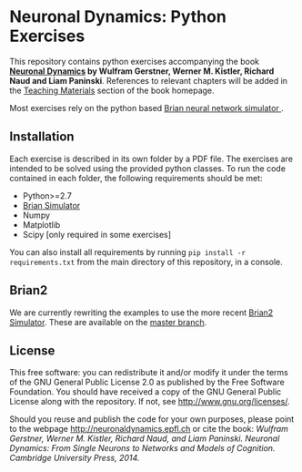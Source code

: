 # Neuronal Dynamics: Python Exercises

This repository contains python exercises accompanying the book **[Neuronal Dynamics](http://neuronaldynamics.epfl.ch/) by Wulfram Gerstner, Werner M. Kistler, Richard Naud and Liam Paninski**. References to relevant chapters will be added in the [Teaching Materials](http://neuronaldynamics.epfl.ch/lectures.html) section of the book homepage.

Most exercises rely on the python based [Brian neural network simulator ](https://github.com/brian-team/brian2).

## Installation

Each exercise is described in its own folder by a PDF file. The exercises are intended to be solved using the provided python classes. To run the code contained in each folder, the following requirements should be met:

* Python>=2.7
* [Brian Simulator](https://github.com/brian-team/brian)
* Numpy
* Matplotlib
* Scipy [only required in some exercises]

You can also install all requirements by running ``pip install -r requirements.txt`` from the main directory of this repository, in a console.

## Brian2

We are currently rewriting the examples to use the more recent [Brian2 Simulator](https://github.com/brian-team/brian2). These are available on the [master branch](https://github.com/EPFL-LCN/neuronaldynamics-exercises/tree/master).

## License

This free software: you can redistribute it and/or modify it under the terms of the GNU General Public License 2.0 as published by the Free Software Foundation. You should have received a copy of the GNU General Public License along with the repository. If not, see <http://www.gnu.org/licenses/>.

Should you reuse and publish the code for your own purposes, please point to the webpage <http://neuronaldynamics.epfl.ch> or cite the book:
*Wulfram Gerstner, Werner M. Kistler, Richard Naud, and Liam Paninski. Neuronal Dynamics: From Single Neurons to Networks and Models of Cognition. Cambridge University Press, 2014.*
